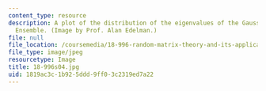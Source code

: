 ```yaml
---
content_type: resource
description: A plot of the distribution of the eigenvalues of the Gaussian Unitary
  Ensemble. (Image by Prof. Alan Edelman.)
file: null
file_location: /coursemedia/18-996-random-matrix-theory-and-its-applications-spring-2004/1819ac3c1b925ddd9ff03c2319ed7a22_18-996s04.jpg
file_type: image/jpeg
resourcetype: Image
title: 18-996s04.jpg
uid: 1819ac3c-1b92-5ddd-9ff0-3c2319ed7a22
---
```

